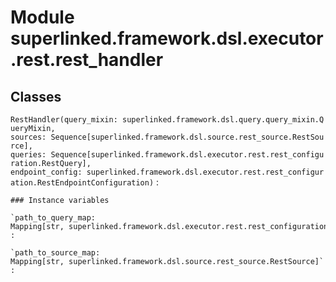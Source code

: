 Module superlinked.framework.dsl.executor.rest.rest_handler
===========================================================

Classes
-------

`RestHandler(query_mixin: superlinked.framework.dsl.query.query_mixin.QueryMixin, sources: Sequence[superlinked.framework.dsl.source.rest_source.RestSource], queries: Sequence[superlinked.framework.dsl.executor.rest.rest_configuration.RestQuery], endpoint_config: superlinked.framework.dsl.executor.rest.rest_configuration.RestEndpointConfiguration)`
:   

    ### Instance variables

    `path_to_query_map: Mapping[str, superlinked.framework.dsl.executor.rest.rest_configuration.RestQuery]`
    :

    `path_to_source_map: Mapping[str, superlinked.framework.dsl.source.rest_source.RestSource]`
    :